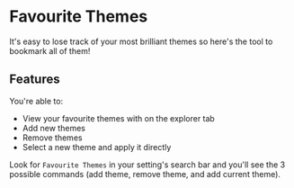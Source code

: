 # Favourite Themes

It's easy to lose track of your most brilliant themes so here's the tool to bookmark all of them!

## Features

You're able to:

- View your favourite themes with on the explorer tab
- Add new themes
- Remove themes
- Select a new theme and apply it directly

Look for `Favourite Themes` in your setting's search bar and you'll see the 3 possible commands (add theme, remove theme, and add current theme).

